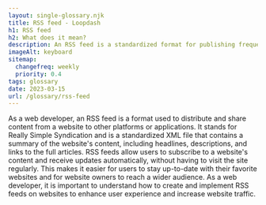 ```yaml
--- 
layout: single-glossary.njk
title: RSS feed - Loopdash
h1: RSS feed
h2: What does it mean?
description: An RSS feed is a standardized format for publishing frequently updated content, such as blog posts, that can be easily read and subscribed to by users through a WordPress website.
imageAlt: keyboard
sitemap:
  changefreq: weekly
  priority: 0.4
tags: glossary
date: 2023-03-15
url: /glossary/rss-feed
---
```


As a web developer, an RSS feed is a format used to distribute and share content from a website to other platforms or applications. It stands for Really Simple Syndication and is a standardized XML file that contains a summary of the website's content, including headlines, descriptions, and links to the full articles. RSS feeds allow users to subscribe to a website's content and receive updates automatically, without having to visit the site regularly. This makes it easier for users to stay up-to-date with their favorite websites and for website owners to reach a wider audience. As a web developer, it is important to understand how to create and implement RSS feeds on websites to enhance user experience and increase website traffic.
